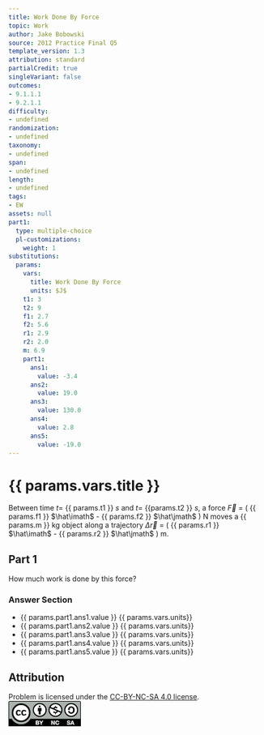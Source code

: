```yaml
---
title: Work Done By Force
topic: Work
author: Jake Bobowski
source: 2012 Practice Final Q5
template_version: 1.3
attribution: standard
partialCredit: true
singleVariant: false
outcomes:
- 9.1.1.1
- 9.2.1.1
difficulty:
- undefined
randomization:
- undefined
taxonomy:
- undefined
span:
- undefined
length:
- undefined
tags:
- EW
assets: null
part1:
  type: multiple-choice
  pl-customizations:
    weight: 1
substitutions:
  params:
    vars:
      title: Work Done By Force
      units: $J$
    t1: 3
    t2: 9
    f1: 2.7
    f2: 5.6
    r1: 2.9
    r2: 2.0
    m: 6.9
    part1:
      ans1:
        value: -3.4
      ans2:
        value: 19.0
      ans3:
        value: 130.0
      ans4:
        value: 2.8
      ans5:
        value: -19.0
---
```

# {{ params.vars.title }}
Between time $t =$ {{ params.t1 }} $s$ and $t =$ {{params.t2 }} $s$, a force $\vec{F}$ = ( {{ params.f1 }} $\hat\imath$ - {{ params.f2 }} $\hat\jmath$ ) N moves a {{ params.m }} kg object along a trajectory $\Delta\vec{r}$ = ( {{ params.r1 }} $\hat\imath$ - {{ params.r2 }} $\hat\jmath$ ) m.

## Part 1

How much work is done by this force?

### Answer Section

- {{ params.part1.ans1.value }} {{ params.vars.units}}
- {{ params.part1.ans2.value }} {{ params.vars.units}}
- {{ params.part1.ans3.value }} {{ params.vars.units}}
- {{ params.part1.ans4.value }} {{ params.vars.units}}
- {{ params.part1.ans5.value }} {{ params.vars.units}}

## Attribution

Problem is licensed under the [CC-BY-NC-SA 4.0 license](https://creativecommons.org/licenses/by-nc-sa/4.0/).<br> ![The Creative Commons 4.0 license requiring attribution-BY, non-commercial-NC, and share-alike-SA license.](https://raw.githubusercontent.com/firasm/bits/master/by-nc-sa.png)